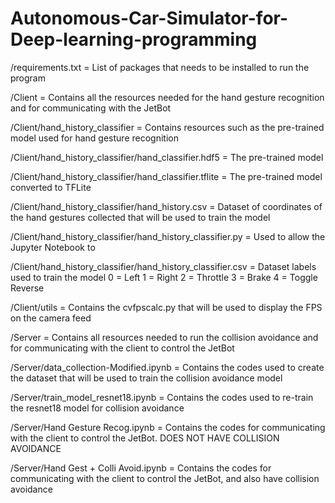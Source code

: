 # Autonomous-Car-Simulator-for-Deep-learning-programming

/requirements.txt = List of packages that needs to be installed to run the program

/Client = Contains all the resources needed for the hand gesture recognition and for communicating with the JetBot

/Client/hand_history_classifier = Contains resources such as the pre-trained model used for hand gesture recognition

/Client/hand_history_classifier/hand_classifier.hdf5 = The pre-trained model

/Client/hand_history_classifier/hand_classifier.tflite = The pre-trained model converted to TFLite

/Client/hand_history_classifier/hand_history.csv = Dataset of coordinates of the hand gestures collected that will be used to train the model

/Client/hand_history_classifier/hand_history_classifier.py = Used to allow the Jupyter Notebook to 

/Client/hand_history_classifier/hand_history_classifier.csv = Dataset labels used to train the model
0 = Left
1 = Right
2 = Throttle
3 = Brake
4 = Toggle Reverse

/Client/utils = Contains the cvfpscalc.py that will be used to display the FPS on the camera feed

/Server = Contains all resources needed to run the collision avoidance and for communicating with the client to control the JetBot

/Server/data_collection-Modified.ipynb = Contains the codes used to create the dataset that will be used to train the collision avoidance model

/Server/train_model_resnet18.ipynb = Contains the codes used to re-train the resnet18 model for collision avoidance 

/Server/Hand Gesture Recog.ipynb = Contains the codes for communicating with the client to control the JetBot. DOES NOT HAVE COLLISION AVOIDANCE

/Server/Hand Gest + Colli Avoid.ipynb = Contains the codes for communicating with the client to control the JetBot, and also have collision avoidance









